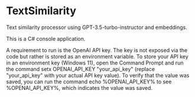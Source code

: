 # TextSimilarity
Text similarity processor using GPT-3.5-turbo-instructor and embeddings.

This is a C# console application.

A requirement to run is the OpenAI API key.  The key is not exposed via the code but rather is stored as an environment variable.  To store your API key in an environment key (Windows 11), open the Command Prompt and run the command setx OPENAI_API_KEY "your_api_key" (replace "your_api_key" with your actual API key value).  To verify that the value was saved, you can run the command echo %OPENAI_API_KEY% to see %OPENAI_API_KEY%, which indicates the value was saved.
